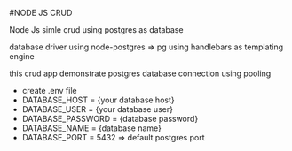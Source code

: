 #NODE JS CRUD

Node Js simle crud using postgres as database

database driver using node-postgres => pg
using handlebars as templating engine

this crud app demonstrate postgres database connection using pooling

<ul>
  <li>create .env file</li>

<li>DATABASE_HOST = {your database host}</li>
<li>DATABASE_USER = {your database user}</li>
<li>DATABASE_PASSWORD = {database password}</li>
<li>DATABASE_NAME = {database name}</li>
<li>DATABASE_PORT = 5432 => default postgres port</li>


